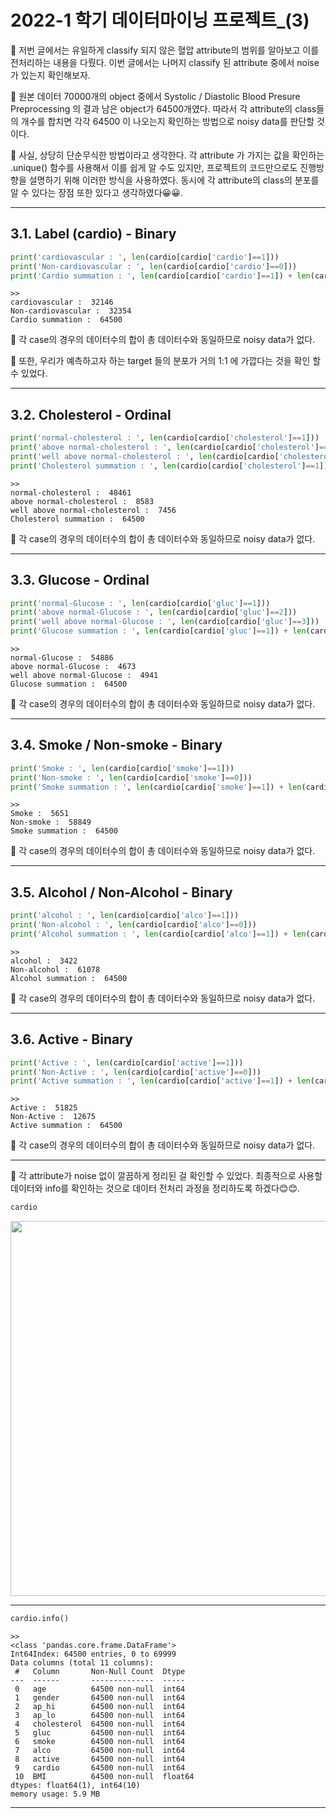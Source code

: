 # 2022-1 학기 데이터마이닝 프로젝트_(3)  

🐍 저번 글에서는 유일하게 classify 되지 않은 혈압 attribute의 범위를 알아보고 이를 전처리하는 내용을 다뤘다. 이번 글에서는 나머지 classify 된 attribute 중에서 noise 가 있는지 확인해보자.<br>  

🐍 원본 데이터 70000개의 object 중에서 Systolic / Diastolic Blood Presure Preprocessing 의 결과 남은 object가 64500개였다. 따라서 각 attribute의 class들의 개수를 합치면 각각 64500 이 나오는지 확인하는 방법으로 noisy data를 판단할 것이다.<br>  

🐍 사실, 상당히 단순무식한 방법이라고 생각한다. 각 attribute 가 가지는 값을 확인하는 .unique() 함수를 사용해서 이를 쉽게 알 수도 있지만, 프로젝트의 코드만으로도 진행방향을 설명하기 위해 이러한 방식을 사용하였다. 동시에 각 attribute의 class의 분포를 알 수 있다는 장점 또한 있다고 생각하였다😀😀.<br>  

***  

## 3.1. Label (cardio) - Binary  
```py  
print('cardiovascular : ', len(cardio[cardio['cardio']==1]))
print('Non-cardiovascular : ', len(cardio[cardio['cardio']==0]))
print('Cardio summation : ', len(cardio[cardio['cardio']==1]) + len(cardio[cardio['cardio']==0]))  
```  

```  
>>  
cardiovascular :  32146
Non-cardiovascular :  32354
Cardio summation :  64500  
```  
🐍 각 case의 경우의 데이터수의 합이 총 데이터수와 동일하므로 noisy data가 없다.<br>  

🐍 또한, 우리가 예측하고자 하는 target 들의 분포가 거의 1:1 에 가깝다는 것을 확인 할 수 있었다.<br>  

***  

## 3.2. Cholesterol - Ordinal  

```py 
print('normal-cholesterol : ', len(cardio[cardio['cholesterol']==1]))
print('above normal-cholesterol : ', len(cardio[cardio['cholesterol']==2]))
print('well above normal-cholesterol : ', len(cardio[cardio['cholesterol']==3]))
print('Cholesterol summation : ', len(cardio[cardio['cholesterol']==1]) + len(cardio[cardio['cholesterol']==2]) + len(cardio[cardio['cholesterol']==3]))  
```  

```  
>>  
normal-cholesterol :  48461
above normal-cholesterol :  8583
well above normal-cholesterol :  7456
Cholesterol summation :  64500  
```  
🐍 각 case의 경우의 데이터수의 합이 총 데이터수와 동일하므로 noisy data가 없다.<br>
  
***  

## 3.3. Glucose - Ordinal  
```py  
print('normal-Glucose : ', len(cardio[cardio['gluc']==1]))
print('above normal-Glucose : ', len(cardio[cardio['gluc']==2]))
print('well above normal-Glucose : ', len(cardio[cardio['gluc']==3]))
print('Glucose summation : ', len(cardio[cardio['gluc']==1]) + len(cardio[cardio['gluc']==2]) + len(cardio[cardio['gluc']==3]))  
```  

```  
>>  
normal-Glucose :  54886
above normal-Glucose :  4673
well above normal-Glucose :  4941
Glucose summation :  64500  
```  

🐍 각 case의 경우의 데이터수의 합이 총 데이터수와 동일하므로 noisy data가 없다.<br>  

***  

## 3.4. Smoke / Non-smoke - Binary  
```py  
print('Smoke : ', len(cardio[cardio['smoke']==1]))
print('Non-smoke : ', len(cardio[cardio['smoke']==0]))
print('Smoke summation : ', len(cardio[cardio['smoke']==1]) + len(cardio[cardio['smoke']==0]))  
```  

```  
>>  
Smoke :  5651
Non-smoke :  58849
Smoke summation :  64500  
```  

🐍 각 case의 경우의 데이터수의 합이 총 데이터수와 동일하므로 noisy data가 없다.<br>  

***  

## 3.5. Alcohol / Non-Alcohol - Binary  
```py  
print('alcohol : ', len(cardio[cardio['alco']==1]))
print('Non-alcohol : ', len(cardio[cardio['alco']==0]))
print('Alcohol summation : ', len(cardio[cardio['alco']==1]) + len(cardio[cardio['alco']==0]))  
```  

```  
>>  
alcohol :  3422
Non-alcohol :  61078
Alcohol summation :  64500  
```  

🐍 각 case의 경우의 데이터수의 합이 총 데이터수와 동일하므로 noisy data가 없다.<br>   

***  

## 3.6. Active - Binary  
```py  
print('Active : ', len(cardio[cardio['active']==1]))
print('Non-Active : ', len(cardio[cardio['active']==0]))
print('Active summation : ', len(cardio[cardio['active']==1]) + len(cardio[cardio['active']==0]))  
```  

```  
>>  
Active :  51825
Non-Active :  12675
Active summation :  64500  
```  
 
🐍 각 case의 경우의 데이터수의 합이 총 데이터수와 동일하므로 noisy data가 없다.<br>  

***  

🐍 각 attribute가 noise 없이 깔끔하게 정리된 걸 확인할 수 있었다. 최종적으로 사용할 데이터와 info를 확인하는 것으로 데이터 전처리 과정을 정리하도록 하겠다😊😊.<br>  

```py  
cardio  
```  

<p align="center"><img src="https://user-images.githubusercontent.com/65170165/187910972-0200d35a-827d-46e5-90d6-a2c89a466825.png" width="600" /></p>  

***  

```py  
cardio.info()  
```  

```  
>>  
<class 'pandas.core.frame.DataFrame'>
Int64Index: 64500 entries, 0 to 69999
Data columns (total 11 columns):
 #   Column       Non-Null Count  Dtype  
---  ------       --------------  -----  
 0   age          64500 non-null  int64  
 1   gender       64500 non-null  int64  
 2   ap_hi        64500 non-null  int64  
 3   ap_lo        64500 non-null  int64  
 4   cholesterol  64500 non-null  int64  
 5   gluc         64500 non-null  int64  
 6   smoke        64500 non-null  int64  
 7   alco         64500 non-null  int64  
 8   active       64500 non-null  int64  
 9   cardio       64500 non-null  int64  
 10  BMI          64500 non-null  float64
dtypes: float64(1), int64(10)
memory usage: 5.9 MB  
```  

***

